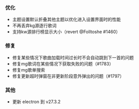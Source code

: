 ### 优化

- 主题设置默认折叠其他主题以优化进入设置界面时的性能
- 不再丢弃kg源逐行歌词
- 支持kw源排行榜显示大小（revert @Folltoshe #1460）

### 修复

- 修复某些情况下歌曲加载时间过长时不会自动跳到下一首的问题
- 修复mg歌词在某些情况下获取失败的问题（#1783）
- 修复mg歌单搜索
- 修复更新超时弹窗在非更新阶段意外弹出的问题（#1797）

### 其他

- 更新 electron 到 v27.3.2
